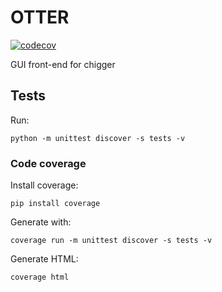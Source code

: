 # OTTER

[![codecov](https://codecov.io/gh/andrsd/otter/branch/master/graph/badge.svg)](https://codecov.io/gh/andrsd/otter)

GUI front-end for chigger


## Tests

Run:

```
python -m unittest discover -s tests -v
```

### Code coverage

Install coverage:

```
pip install coverage
```

Generate with:

```
coverage run -m unittest discover -s tests -v
```

Generate HTML:

```
coverage html
```
